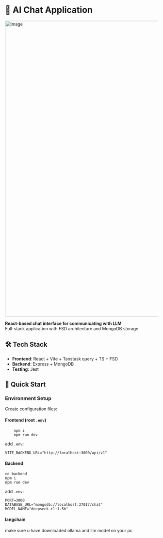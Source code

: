 # 🤖 AI Chat Application
<img width="1840" height="970" alt="image" src="https://github.com/user-attachments/assets/8a7f5d58-0fbb-4f68-bb8c-82a2db8d65de" />

**React-based chat interface for communicating with LLM**  
Full-stack application with FSD architecture and MongoDB storage

## 🛠 Tech Stack

- **Frontend**: React + Vite + Tanstask query + TS + FSD
- **Backend**: Express + MongoDB
- **Testing**: Jest

## 🚀 Quick Start

### Environment Setup

Create configuration files:

#### Frontend (root `.env`)

```
    npm i
    npm run dev
```

add `.env`:

```env
VITE_BACKEND_URL="http://localhost:3000/api/v1"
```

#### Backend

```
cd backend
npm i
npm run dev
```

add `.env`:

```
PORT=3000
DATABASE_URL="mongodb://localhost:27017/chat"
MODEL_NAME="deepseek-r1:1.5b"
```

#### langchain

make sure u have downloaded ollama and llm model on your pc

